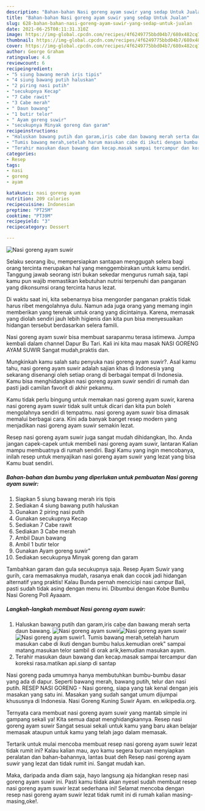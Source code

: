 ```yaml
---
description: "Bahan-bahan Nasi goreng ayam suwir yang sedap Untuk Jualan"
title: "Bahan-bahan Nasi goreng ayam suwir yang sedap Untuk Jualan"
slug: 628-bahan-bahan-nasi-goreng-ayam-suwir-yang-sedap-untuk-jualan
date: 2021-06-25T08:11:31.310Z
image: https://img-global.cpcdn.com/recipes/4f6249775bbd04b7/680x482cq70/nasi-goreng-ayam-suwir-foto-resep-utama.jpg
thumbnail: https://img-global.cpcdn.com/recipes/4f6249775bbd04b7/680x482cq70/nasi-goreng-ayam-suwir-foto-resep-utama.jpg
cover: https://img-global.cpcdn.com/recipes/4f6249775bbd04b7/680x482cq70/nasi-goreng-ayam-suwir-foto-resep-utama.jpg
author: George Graham
ratingvalue: 4.6
reviewcount: 6
recipeingredient:
- "5 siung bawang merah iris tipis"
- "4 siung bawang putih haluskan"
- "2 piring nasi putih"
- "secukupnya Kecap"
- "7 Cabe rawit"
- "3 Cabe merah"
- " Daun bawang"
- "1 butir telor"
- " Ayam goreng suwir"
- "secukupnya Minyak goreng dan garam"
recipeinstructions:
- "Haluskan bawang putih dan garam,iris cabe dan bawang merah serta daun bawang."
- "Tumis bawang merah,setelah harum masukan cabe di ikuti dengan bumbu halus.kemudian orek&#34; sampai matang.masukan telor sambil di orak arik,kemudian masukan ayam."
- "Terahir masukan daun bawang dan kecap.masak sampai tercampur dan koreksi rasa.matikan api.sianp di santap"
categories:
- Resep
tags:
- nasi
- goreng
- ayam

katakunci: nasi goreng ayam 
nutrition: 209 calories
recipecuisine: Indonesian
preptime: "PT25M"
cooktime: "PT39M"
recipeyield: "3"
recipecategory: Dessert

---
```



![Nasi goreng ayam suwir](https://img-global.cpcdn.com/recipes/4f6249775bbd04b7/680x482cq70/nasi-goreng-ayam-suwir-foto-resep-utama.jpg)

Selaku seorang ibu, mempersiapkan santapan menggugah selera bagi orang tercinta merupakan hal yang menggembirakan untuk kamu sendiri. Tanggung jawab seorang istri bukan sekedar mengurus rumah saja, tapi kamu pun wajib memastikan kebutuhan nutrisi terpenuhi dan panganan yang dikonsumsi orang tercinta harus lezat.

Di waktu  saat ini, kita sebenarnya bisa mengorder panganan praktis tidak harus ribet mengolahnya dulu. Namun ada juga orang yang memang ingin memberikan yang terenak untuk orang yang dicintainya. Karena, memasak yang diolah sendiri jauh lebih higienis dan kita pun bisa menyesuaikan hidangan tersebut berdasarkan selera famili. 

Nasi goreng ayam suwir bisa membuat sarapanmu terasa istimewa. Jumpa kembali dalam channel Dapur Bu Tari. Kali ini kita mau masak NASI GORENG AYAM SUWIR Sangat mudah,praktis dan.

Mungkinkah kamu salah satu penyuka nasi goreng ayam suwir?. Asal kamu tahu, nasi goreng ayam suwir adalah sajian khas di Indonesia yang sekarang disenangi oleh setiap orang di berbagai tempat di Indonesia. Kamu bisa menghidangkan nasi goreng ayam suwir sendiri di rumah dan pasti jadi camilan favorit di akhir pekanmu.

Kamu tidak perlu bingung untuk memakan nasi goreng ayam suwir, karena nasi goreng ayam suwir tidak sulit untuk dicari dan kita pun boleh mengolahnya sendiri di tempatmu. nasi goreng ayam suwir bisa dimasak memalui berbagai cara. Kini ada banyak banget resep modern yang menjadikan nasi goreng ayam suwir semakin lezat.

Resep nasi goreng ayam suwir juga sangat mudah dihidangkan, lho. Anda jangan capek-capek untuk membeli nasi goreng ayam suwir, lantaran Kalian mampu membuatnya di rumah sendiri. Bagi Kamu yang ingin mencobanya, inilah resep untuk menyajikan nasi goreng ayam suwir yang lezat yang bisa Kamu buat sendiri.

<!--inarticleads1-->

##### Bahan-bahan dan bumbu yang diperlukan untuk pembuatan Nasi goreng ayam suwir:

1. Siapkan 5 siung bawang merah iris tipis
1. Sediakan 4 siung bawang putih haluskan
1. Gunakan 2 piring nasi putih
1. Gunakan secukupnya Kecap
1. Sediakan 7 Cabe rawit
1. Sediakan 3 Cabe merah
1. Ambil  Daun bawang
1. Ambil 1 butir telor
1. Gunakan  Ayam goreng suwir&#34;
1. Sediakan secukupnya Minyak goreng dan garam


Tambahkan garam dan gula secukupnya saja. Resep Ayam Suwir yang gurih, cara memasaknya mudah, rasanya enak dan cocok jadi hidangan alternatif yang praktis! Kalau Bunda pernah mencicipi nasi campur Bali, pasti sudah tidak asing dengan menu ini. Dibumbui dengan Kobe Bumbu Nasi Goreng Poll Ayaaam. 

<!--inarticleads2-->

##### Langkah-langkah membuat Nasi goreng ayam suwir:

1. Haluskan bawang putih dan garam,iris cabe dan bawang merah serta daun bawang.
<img src="https://img-global.cpcdn.com/steps/eb09e8ab8de1e14d/160x128cq70/nasi-goreng-ayam-suwir-langkah-memasak-1-foto.jpg" alt="Nasi goreng ayam suwir"><img src="https://img-global.cpcdn.com/steps/37e5c3b7abc38339/160x128cq70/nasi-goreng-ayam-suwir-langkah-memasak-1-foto.jpg" alt="Nasi goreng ayam suwir"><img src="https://img-global.cpcdn.com/steps/1382abe137c976ec/160x128cq70/nasi-goreng-ayam-suwir-langkah-memasak-1-foto.jpg" alt="Nasi goreng ayam suwir">1. Tumis bawang merah,setelah harum masukan cabe di ikuti dengan bumbu halus.kemudian orek&#34; sampai matang.masukan telor sambil di orak arik,kemudian masukan ayam.
1. Terahir masukan daun bawang dan kecap.masak sampai tercampur dan koreksi rasa.matikan api.sianp di santap


Nasi goreng pada umumnya hanya membutuhkan bumbu-bumbu dasar yang ada di dapur. Seperti bawang merah, bawang putih, telur dan nasi putih. RESEP NASI GORENG - Nasi goreng, siapa yang tak kenal dengan jeis masakan yang satu ini. Masakan yang sudah sangat umum dijumpai khususnya di Indonesia. Nasi Goreng Kuning Suwir Ayam. en.wikipedia.org. 

Ternyata cara membuat nasi goreng ayam suwir yang mantab simple ini gampang sekali ya! Kita semua dapat menghidangkannya. Resep nasi goreng ayam suwir Sangat sesuai sekali untuk kamu yang baru akan belajar memasak ataupun untuk kamu yang telah jago dalam memasak.

Tertarik untuk mulai mencoba membuat resep nasi goreng ayam suwir lezat tidak rumit ini? Kalau kalian mau, ayo kamu segera buruan menyiapkan peralatan dan bahan-bahannya, lantas buat deh Resep nasi goreng ayam suwir yang lezat dan tidak rumit ini. Sangat mudah kan. 

Maka, daripada anda diam saja, hayo langsung aja hidangkan resep nasi goreng ayam suwir ini. Pasti kamu tiidak akan nyesel sudah membuat resep nasi goreng ayam suwir lezat sederhana ini! Selamat mencoba dengan resep nasi goreng ayam suwir lezat tidak rumit ini di rumah kalian masing-masing,oke!.

